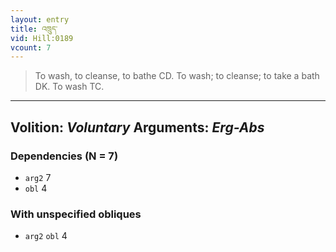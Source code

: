 ```yaml
---
layout: entry
title: འཁྲུད་
vid: Hill:0189
vcount: 7
---
```

> To wash, to cleanse, to bathe CD\. To wash; to cleanse; to take a bath DK\. To wash TC\.

---
Volition: _Voluntary_
Arguments: _Erg-Abs_
---

### Dependencies (N = 7)
* `arg2` 7
* `obl` 4


### With unspecified obliques
* `arg2` `obl` 4
